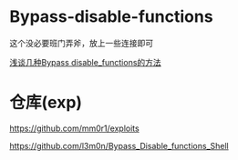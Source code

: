 # Bypass-disable-functions

这个没必要班门弄斧，放上一些连接即可

[浅谈几种Bypass disable_functions的方法](https://www.mi1k7ea.com/2019/06/02/%E6%B5%85%E8%B0%88%E5%87%A0%E7%A7%8DBypass-disable-functions%E7%9A%84%E6%96%B9%E6%B3%95)



# 仓库(exp)

https://github.com/mm0r1/exploits

https://github.com/l3m0n/Bypass_Disable_functions_Shell